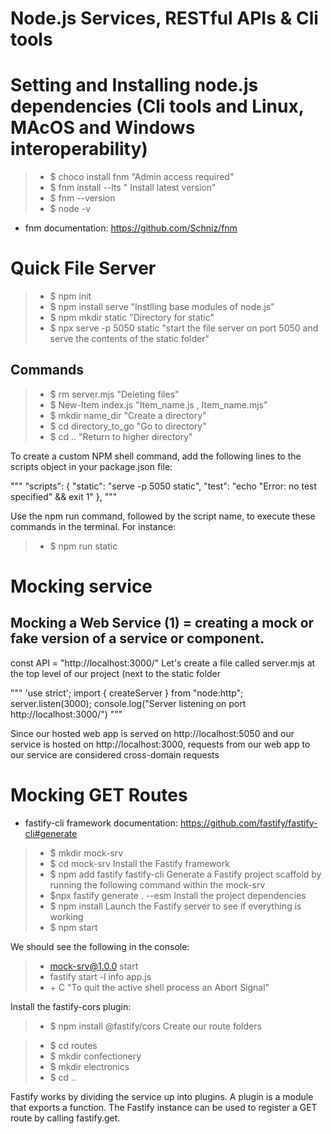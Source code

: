 # Node.js Services, RESTful APIs & Cli tools

# Setting and Installing node.js dependencies (Cli tools and Linux, MAcOS and Windows interoperability)

> - $ choco install fnm "Admin access required"
> - $ fnm install --lts " Install latest version"
> - $ fnm --version
> - $ node -v
* fnm documentation: https://github.com/Schniz/fnm  

# Quick File Server
> - $ npm init
> - $ npm install serve "Instlling base modules of node.js"
> - $ npm mkdir static "Directory for static"
> - $ npx serve -p 5050 static "start the file server on port 5050 and serve the contents of the static folder"

## Commands

> - $ rm server.mjs "Deleting files"
> - $ New-Item index.js "Item_name.js , Item_name.mjs"
> - $ mkdir name_dir "Create a directory"
> - $ cd directory_to_go "Go to directory"
> - $ cd .. "Return to higher directory"

To create a custom NPM shell command, add the following lines to the scripts object in your package.json file:

"""
"scripts": {
    "static": "serve -p 5050 static",
    "test": "echo \"Error: no test specified\" && exit 1"
  },
"""

Use the npm run command, followed by the script name, to execute these commands in the terminal. For instance:
> - $ npm run static


# Mocking service
## Mocking a Web Service (1) = creating a mock or fake version of a service or component.
const API = "http://localhost:3000/"
Let's create a file called server.mjs at the top level of our project (next to the static folder

"""
'use strict';
import { createServer } from "node:http";
server.listen(3000);
console.log("Server listening on port http://localhost:3000/")
"""

Since our hosted web app is served on http://localhost:5050 and our service is hosted on http://localhost:3000, requests from our web app to our service are considered cross-domain requests

# Mocking GET Routes

* fastify-cli framework documentation: https://github.com/fastify/fastify-cli#generate

> - $ mkdir mock-srv
> - $ cd mock-srv
Install the Fastify framework
> - $ npm add fastify fastify-cli
Generate a Fastify project scaffold by running the following command within the mock-srv
> - $npx fastify generate . --esm
Install the project dependencies
> - $ npm install
Launch the Fastify server to see if everything is working
> - $ npm start

We should see the following in the console:
> - mock-srv@1.0.0 start
> - fastify start -l info app.js
> - <Ctrl> + C "To quit the active shell process an Abort Signal"

Install the fastify-cors plugin:
> - $ npm install @fastify/cors
Create our route folders

> - $ cd routes
> - $ mkdir confectionery
> - $ mkdir electronics
> - $ cd ..

Fastify works by dividing the service up into plugins. A plugin is a module that exports a function.
The Fastify instance can be used to register a GET route by calling fastify.get. 
